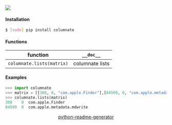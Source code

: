 <!--
https://pypi.org/project/readme-generator/
https://pypi.org/project/python-readme-generator/
-->

[![](https://img.shields.io/pypi/pyversions/columnate.svg?longCache=True)](https://pypi.org/project/columnate/)

#### Installation
```bash
$ [sudo] pip install columnate
```

#### Functions
function|`__doc__`
-|-
`columnate.lists(matrix)` |columnate lists

#### Examples
```python
>>> import columnate
>>> matrix = [[308, 0, "com.apple.Finder"],[84509, 0, "com.apple.metadata.mdwrite"]]
>>> columnate.lists(matrix)
308    0  com.apple.Finder
84509  0  com.apple.metadata.mdwrite
```

<p align="center">
    <a href="https://pypi.org/project/python-readme-generator/">python-readme-generator</a>
</p>